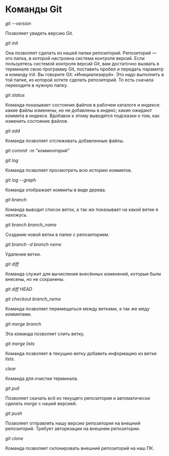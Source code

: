 # Команды Git

*git --version*

Позволяет увидеть версию Git.

*git init*

Она позволяет сделать из нашей папки репозиторий. Репозиторий —
это папка, в которой настроена система контроля версий. Если пользуетесь системой
контроля версий Git, вам достаточно вызвать в терминале свою программу Git, поставить
пробел и передать параметр и команду init. Вы говорите Git: «Инициализируй». Это надо
выполнить в той папке, из которой хотите сделать репозиторий. То есть сначала переходите в
нужную папку.

*git status*

Команда показывает состояния файлов в рабочем каталоге и индексе: какие файлы изменены, но не добавлены в индекс; какие ожидают коммита в индексе. Вдобавок к этому выводятся подсказки о том, как изменить состояние файлов.

*git add*

Команда позволяет отслеживать добавленные файлы.

*git commit -m "комментарий"*

*git log*

Команда позволяет просмотреть всю историю коммитов.

*git log --graph*

Команда отображает коммиты в виде дерева. 

*git branch*

Команда выводит список веток, а так же показывает на какой ветке я нахожусь.

*git branch branch_name*

Создание новой ветки в папке с репозиторием.

*git branch -d branch neme*

Удаление ветки.

*git diff*

Команда служит для вычисления внесённых изменений, которые были внесены, но не сохранены.

*git diff HEAD*

*git checkout branch_neme*

Команда позволяет перемещаться между ветками, а так же меду коммитами.

*git merge branch*

Эта команда позволяет слить ветку.

*git merge lists*

Команда позволяет в текущию ветку добавить информацию из ветки *lists*.

*clear*

Команда для очистки терминала.

*git pull*

Позволяет скачать всё из текущего репозитория  и автоматически сделать *merge* с нашей версией.

*git push*

Позволяет отправлять нашу версию репозитория на внешний репозиторий. Требует авторизации на внешнем репозитории.

*git clone*

Команда позволяет склонировать внешний репозиторий на наш ПК.